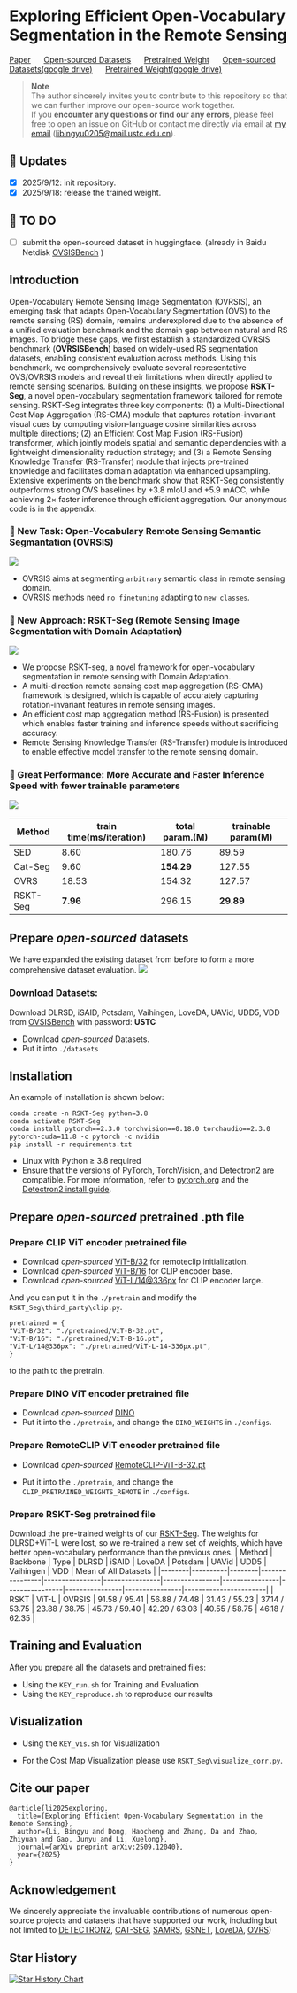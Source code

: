 # Exploring Efficient Open-Vocabulary Segmentation in the Remote Sensing

[Paper](https://arxiv.org/pdf/2509.12040.pdf) &nbsp;&nbsp;&nbsp;&nbsp; [Open-sourced Datasets](https://pan.baidu.com/s/1eXPwAbXRIecuy0-ZR6u0-Q?pwd=USTC) &nbsp;&nbsp;&nbsp;&nbsp; [Pretrained Weight](https://pan.baidu.com/s/1xX6TBLAn3Xypsq-IZI3azw?pwd=USTC) &nbsp;&nbsp;&nbsp;&nbsp; [Open-sourced Datasets(google drive)](https://drive.google.com/drive/folders/13Ck4aPWjvfB7i7i1wRh5ExibHQmg-DWJ?usp=sharing) &nbsp;&nbsp;&nbsp;&nbsp; [Pretrained Weight(google drive)](https://drive.google.com/drive/folders/1m_JGLABBvODWs6MK0Nh-pmB0vqUsShK_?usp=sharing) 
> **Note**  
> The author sincerely invites you to contribute to this repository so that we can further improve our open-source work together.  
> If you **encounter any questions or find our any errors**, please feel free to open an issue on GitHub or contact me directly via email at [my email](mailto:libingyu0205@mail.ustc.edu.cn)       (libingyu0205@mail.ustc.edu.cn).


## 🚀 Updates​
- [x] 2025/9/12: init repository.
- [x] 2025/9/18: release the trained weight.
## 🚩 TO DO​

- [ ] submit the open-sourced dataset in huggingface. (already in Baidu Netdisk [OVSISBench](https://pan.baidu.com/s/1eXPwAbXRIecuy0-ZR6u0-Q?pwd=USTC) )

## Introduction
Open-Vocabulary Remote Sensing Image Segmentation (OVRSIS), an emerging task that adapts Open-Vocabulary Segmentation (OVS) to the remote sensing (RS) domain, remains underexplored due to the absence of a unified evaluation benchmark and the domain gap between natural and RS images.
To bridge these gaps, we first establish a standardized OVRSIS benchmark (**OVRSISBench**) based on widely-used RS segmentation datasets, enabling consistent evaluation across methods. Using this benchmark, we comprehensively evaluate several representative OVS/OVRSIS models and reveal their limitations when directly applied to remote sensing scenarios.
Building on these insights, we propose **RSKT-Seg**, a novel open-vocabulary segmentation framework tailored for remote sensing. RSKT-Seg integrates three key components: (1) a Multi-Directional Cost Map Aggregation (RS-CMA) module that captures rotation-invariant visual cues by computing vision-language cosine similarities across multiple directions; (2) an Efficient Cost Map Fusion (RS-Fusion) transformer, which jointly models spatial and semantic dependencies with a lightweight dimensionality reduction strategy; and (3) a Remote Sensing Knowledge Transfer (RS-Transfer) module that injects pre-trained knowledge and facilitates domain adaptation via enhanced upsampling.
Extensive experiments on the benchmark show that RSKT-Seg consistently outperforms strong OVS baselines by +3.8 mIoU and +5.9 mACC, while achieving 2× faster inference through efficient aggregation. Our anonymous code is in the appendix. 

### 🌟 New Task: Open-Vocabulary Remote Sensing Semantic Segmantation (OVRSIS)
![](assets/fig_01.png)
- OVRSIS aims at segmenting ```arbitrary``` semantic class in remote sensing domain. 
- OVRSIS methods need ```no finetuning``` adapting to ```new classes```.

### 🌟 New Approach: RSKT-Seg (Remote Sensing Image Segmentation with Domain Adaptation)
![](assets/fig_method.png)
- We propose RSKT-seg, a novel framework for open-vocabulary segmentation in remote sensing with Domain Adaptation.
- A multi-direction remote sensing cost map aggregation (RS-CMA) framework is designed, which is capable of accurately capturing rotation-invariant features in remote sensing images.
- An efficient cost map aggregation method (RS-Fusion) is presented which enables faster training and inference speeds without sacrificing accuracy.
- Remote Sensing Knowledge Transfer (RS-Transfer) module is introduced to enable effective model transfer to the remote sensing domain.

### 🌟 Great Performance: More Accurate and Faster Inference Speed with fewer trainable parameters
![](assets/fig_speed_miou.png)

| Method | train time(ms/iteration) | total param.(M) | trainable param(M) |
| ---- | ---- | ---- | ---- |
| SED | 8.60 | 180.76 | 89.59 |
| Cat-Seg | 9.60 | **154.29** | 127.55 |
| OVRS | 18.53 | 154.32 | 127.57 |
| RSKT-Seg | **7.96** | 296.15 | **29.89** | 

## Prepare *open-sourced* datasets
We have expanded the existing dataset from before to form a more comprehensive dataset evaluation.
![](assets/fig_dataset.png)

### Download Datasets: 
Download DLRSD, iSAID, Potsdam, Vaihingen, LoveDA, UAVid, UDD5, VDD from [OVSISBench](https://pan.baidu.com/s/1eXPwAbXRIecuy0-ZR6u0-Q?pwd=USTC) with password: **USTC**

- Download *open-sourced* Datasets.
- Put it into ```./datasets```

## Installation
An example of installation is shown below:
```
conda create -n RSKT-Seg python=3.8
conda activate RSKT-Seg
conda install pytorch==2.3.0 torchvision==0.18.0 torchaudio==2.3.0 pytorch-cuda=11.8 -c pytorch -c nvidia
pip install -r requirements.txt
```
- Linux with Python ≥ 3.8 required
- Ensure that the versions of PyTorch, TorchVision, and Detectron2 are compatible. For more information, refer to [pytorch.org](https://pytorch.org) and the  [Detectron2 install guide](https://detectron2.readthedocs.io/tutorials/install.html).


## Prepare *open-sourced* pretrained .pth file
### Prepare CLIP ViT encoder pretrained file
- Download *open-sourced* [ViT-B/32](https://openaipublic.azureedge.net/clip/models/40d365715913c9da98579312b702a82c18be219cc2a73407c4526f58eba950af/ViT-B-32.pt) for remoteclip initialization. 
- Download *open-sourced* [ViT-B/16](https://openaipublic.azureedge.net/clip/models/5806e77cd80f8b59890b7e101eabd078d9fb84e6937f9e85e4ecb61988df416f/ViT-B-16.pt) for CLIP encoder base.
- Download *open-sourced* [ViT-L/14@336px](https://openaipublic.azureedge.net/clip/models/3035c92b350959924f9f00213499208652fc7ea050643e8b385c2dac08641f02/ViT-L-14-336px.pt) for CLIP encoder large.

And you can put it in the ```./pretrain``` and modify the ```RSKT_Seg\third_party\clip.py```.

    pretrained = {
    "ViT-B/32": "./pretrained/ViT-B-32.pt",
    "ViT-B/16": "./pretrained/ViT-B-16.pt",
    "ViT-L/14@336px": "./pretrained/ViT-L-14-336px.pt",
    }

to the path to the pretrain.

### Prepare DINO ViT encoder pretrained file
- Download *open-sourced* [DINO](https://drive.google.com/file/d/1kH0wDM_Hl4sEQJG8JjILCo0RTx65X7zV/view)
- Put it into the ```./pretrain```, and change the ```DINO_WEIGHTS``` in ```./configs```.

### Prepare RemoteCLIP ViT encoder pretrained file
- Download *open-sourced* [RemoteCLIP-ViT-B-32.pt](https://huggingface.co/chendelong/RemoteCLIP/tree/main)

- Put it into the ```./pretrain```, and change the ```CLIP_PRETRAINED_WEIGHTS_REMOTE``` in ```./configs```.

### Prepare RSKT-Seg pretrained file

Download the pre-trained weights of our [RSKT-Seg](https://pan.baidu.com/s/1xX6TBLAn3Xypsq-IZI3azw?pwd=USTC). The weights for DLRSD+ViT-L were lost, so we re-trained a new set of weights, which have better open-vocabulary performance than the previous ones.
| Method | Backbone | Type   | DLRSD          | iSAID          | LoveDA         | Potsdam        | UAVid          | UDD5           | Vaihingen      | VDD            | Mean of All Datasets |
|--------|----------|--------|----------------|----------------|----------------|----------------|----------------|----------------|----------------|----------------|-----------------------|
| RSKT   | ViT-L    | OVRSIS | 91.58 / 95.41  | 56.88 / 74.48  | 31.43 / 55.23  | 37.14 / 53.75  | 23.88 / 38.75  | 45.73 / 59.40  | 42.29 / 63.03  | 40.55 / 58.75  | 46.18 / 62.35        |

## Training and Evaluation
After you prepare all the datasets and pretrained files:

- Using the ```KEY_run.sh``` for Training and Evaluation
- Using the ```KEY_reproduce.sh``` to reproduce our results
  
## Visualization
- Using the ```KEY_vis.sh``` for Visualization

- For the Cost Map Visualization please use ```RSKT_Seg\visualize_corr.py```.


## Cite our paper
```
@article{li2025exploring,
  title={Exploring Efficient Open-Vocabulary Segmentation in the Remote Sensing},
  author={Li, Bingyu and Dong, Haocheng and Zhang, Da and Zhao, Zhiyuan and Gao, Junyu and Li, Xuelong},
  journal={arXiv preprint arXiv:2509.12040},
  year={2025}
}
```

## Acknowledgement
We sincerely appreciate the invaluable contributions of numerous open-source projects and datasets that have supported our work, including but not limited to [DETECTRON2](https://github.com/facebookresearch/detectron2), [CAT-SEG](https://github.com/cvlab-kaist/CAT-Seg), [SAMRS](https://github.com/ViTAE-Transformer/SAMRS), [GSNET](https://github.com/yecy749/GSNet), [LoveDA](https://github.com/Junjue-Wang/LoveDA](https://github.com/yecy749/GSNet?tab=readme-ov-file)), [OVRS](https://github.com/caoql98/OVRS))

## Star History

[![Star History Chart](https://api.star-history.com/svg?repos=LiBingyu01/RSKT-Seg&type=Date)](https://www.star-history.com/#LiBingyu01/RSKT-Seg&Date)
